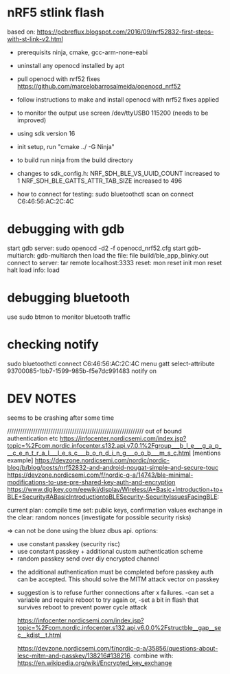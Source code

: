 # nRF5 stlink flash
based on: https://pcbreflux.blogspot.com/2016/09/nrf52832-first-steps-with-st-link-v2.html

- prerequisits
ninja, cmake, gcc-arm-none-eabi

- uninstall any openocd installed by apt
- pull openocd with nrf52 fixes https://github.com/marcelobarrosalmeida/openocd_nrf52
- follow instructions to make and install openocd with nrf52 fixes applied

- to monitor the output use screen /dev/ttyUSB0 115200 
(needs to be improved)

- using sdk version 16
- init setup,
run "cmake ../ -G Ninja"

- to build
run ninja from the build directory

 - changes to sdk_config.h:
NRF_SDH_BLE_VS_UUID_COUNT increased to 1
NRF_SDH_BLE_GATTS_ATTR_TAB_SIZE increased to 496

- how to connect for testing:
sudo bluetoothctl
    scan on
    connect C6:46:56:AC:2C:4C

# debugging with gdb
start gdb server: sudo openocd -d2 -f openocd_nrf52.cfg
start gdb-multiarch: gdb-multiarch
then load the file: file build/ble_app_blinky.out
connect to server: tar remote localhost:3333
reset: mon reset init
mon reset halt
load info: load

# debugging bluetooth
use sudo btmon to monitor bluetooth traffic

# checking notify
sudo bluetoothctl
connect C6:46:56:AC:2C:4C
menu gatt
select-attribute 93700085-1bb7-1599-985b-f5e7dc991483
notify on

# DEV NOTES
seems to be crashing after some time

///////////////////////////////////////////////////////////////
out of bound authentication etc
https://infocenter.nordicsemi.com/index.jsp?topic=%2Fcom.nordic.infocenter.s132.api.v7.0.1%2Fgroup___b_l_e___g_a_p___c_e_n_t_r_a_l___l_e_s_c___b_o_n_d_i_n_g___o_o_b___m_s_c.html
[mentions example] https://devzone.nordicsemi.com/nordic/nordic-blog/b/blog/posts/nrf52832-and-android-nougat-simple-and-secure-touc
https://devzone.nordicsemi.com/f/nordic-q-a/14743/ble-minimal-modifications-to-use-pre-shared-key-auth-and-encryption
https://www.digikey.com/eewiki/display/Wireless/A+Basic+Introduction+to+BLE+Security#ABasicIntroductiontoBLESecurity-SecurityIssuesFacingBLE:

current plan:
    compile time set: public keys, confirmation values
    exchange in the clear: random nonces (investigate for possible security risks)

=> can not be done using the bluez dbus api. options:

- use constant passkey (security risc)
- use constant passkey + additional custom authentication scheme
- random passkey send over diy encrypted channel

* the additional authentication must be completed before passkey auth can be accepted. This should solve the MITM attack vector on passkey

* suggestion is to refuse further connections after x failures.
    -can set a variable and require reboot to try again or,
    -set a bit in flash that survives reboot to prevent power cycle attack


    https://infocenter.nordicsemi.com/index.jsp?topic=%2Fcom.nordic.infocenter.s132.api.v6.0.0%2Fstructble__gap__sec__kdist__t.html

    https://devzone.nordicsemi.com/f/nordic-q-a/35856/questions-about-lesc-mitm-and-passkey/138216#138216.
    combine with:
    https://en.wikipedia.org/wiki/Encrypted_key_exchange